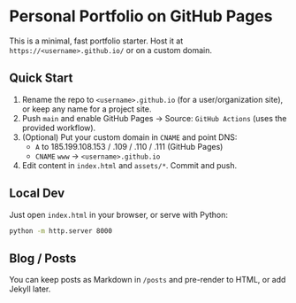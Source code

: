 # Personal Portfolio on GitHub Pages

This is a minimal, fast portfolio starter. Host it at `https://<username>.github.io/` or on a custom domain.

## Quick Start
1) Rename the repo to `<username>.github.io` (for a user/organization site), or keep any name for a project site.
2) Push `main` and enable GitHub Pages → Source: `GitHub Actions` (uses the provided workflow).
3) (Optional) Put your custom domain in `CNAME` and point DNS:
   - `A` to 185.199.108.153 / .109 / .110 / .111 (GitHub Pages)
   - `CNAME` `www` → `<username>.github.io`
4) Edit content in `index.html` and `assets/*`. Commit and push.

## Local Dev
Just open `index.html` in your browser, or serve with Python:
```bash
python -m http.server 8000
```

## Blog / Posts
You can keep posts as Markdown in `/posts` and pre-render to HTML, or add Jekyll later.
